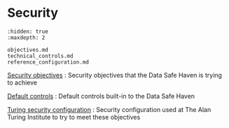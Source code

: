 # Security

```{toctree}
:hidden: true
:maxdepth: 2

objectives.md
technical_controls.md
reference_configuration.md
```

[Security objectives](objectives.md)
: Security objectives that the Data Safe Haven is trying to achieve

[Default controls](technical_controls.md)
: Default controls built-in to the Data Safe Haven

[Turing security configuration](reference_configuration.md)
: Security configuration used at The Alan Turing Institute to try to meet these objectives

